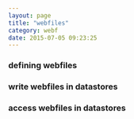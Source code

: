 ```yaml
---
layout: page
title: "webfiles"
category: webf
date: 2015-07-05 09:23:25
---
```


### defining webfiles

### write webfiles in datastores

### access webfiles in datastores
